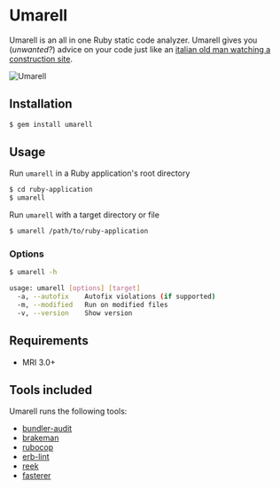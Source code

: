 # Umarell

Umarell is an all in one Ruby static code analyzer.
Umarell gives you (*unwanted?*) advice on your code just like an [italian old man watching a construction site](https://en.wikipedia.org/wiki/Umarell).

![Umarell](https://raw.githubusercontent.com/nebulab/umarell/master/assets/umarell.jpg?raw=true "Umarell")

## Installation

```sh
$ gem install umarell
```

## Usage

Run `umarell` in a Ruby application's root directory

```sh
$ cd ruby-application
$ umarell
```

Run `umarell` with a target directory or file

```sh
$ umarell /path/to/ruby-application
```

### Options

```sh
$ umarell -h

usage: umarell [options] [target]
  -a, --autofix    Autofix violations (if supported)
  -m, --modified   Run on modified files
  -v, --version    Show version
```

## Requirements

* MRI 3.0+

## Tools included

Umarell runs the following tools:
- [bundler-audit](https://github.com/rubysec/bundler-audit)
- [brakeman](https://github.com/presidentbeef/brakeman)
- [rubocop](https://github.com/rubocop-hq/rubocop)
- [erb-lint](https://github.com/Shopify/erb-lint)
- [reek](https://github.com/troessner/reek)
- [fasterer](https://github.com/DamirSvrtan/fasterer)
